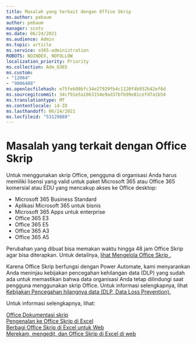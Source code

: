 ```yaml
---
title: Masalah yang terkait dengan Office Skrip
ms.author: pebaum
author: pebaum
manager: scotv
ms.date: 06/24/2021
ms.audience: Admin
ms.topic: article
ms.service: o365-administration
ROBOTS: NOINDEX, NOFOLLOW
localization_priority: Priority
ms.collection: Adm_O365
ms.custom:
- "12064"
- "9006408"
ms.openlocfilehash: e75feb99bfc34e27929fb4c1120f4b932b42ef8d
ms.sourcegitcommit: 34cf91e5a1063154e9ad37bfb99e81cefd7a1b54
ms.translationtype: MT
ms.contentlocale: id-ID
ms.lasthandoff: 06/24/2021
ms.locfileid: "53129888"
---
```

# <a name="issues-related-to-office-scripts"></a>Masalah yang terkait dengan Office Skrip

Untuk menggunakan skrip Office, pengguna di organisasi Anda harus memiliki lisensi yang valid untuk paket Microsoft 365 atau Office 365 komersial atau EDU yang mencakup akses ke Office desktop:

- Microsoft 365 Business Standard
- Aplikasi Microsoft 365 untuk bisnis
- Microsoft 365 Apps untuk enterprise
- Office 365 E3
- Office 365 E5
- Office 365 A3
- Office 365 A5

Perubahan yang dibuat bisa memakan waktu hingga 48 jam Office Skrip agar bisa diterapkan. Untuk detailnya, [lihat Mengelola Office Skrip .](/microsoft-365/admin/manage/manage-office-scripts-settings)

Karena Office Skrip berfungsi dengan Power Automate, kami menyarankan Anda meninjau kebijakan pencegahan kehilangan data (DLP) yang sudah ada untuk memastikan bahwa data organisasi Anda tetap dilindungi saat pengguna menggunakan skrip Office. Untuk informasi selengkapnya, lihat [Kebijakan Pencegahan hilangnya data (DLP, Data Loss Prevention).](/power-automate/prevent-data-loss)

Untuk informasi selengkapnya, lihat:

[Office Dokumentasi skrip](/office/dev/scripts/)<br/>
[Pengenalan ke Office Skrip di Excel](https://support.microsoft.com/office/introduction-to-office-scripts-in-excel-9fbe283d-adb8-4f13-a75b-a81c6baf163a)<br/>
[Berbagi Office Skrip di Excel untuk Web](https://support.microsoft.com/office/sharing-office-scripts-in-excel-for-the-web-226eddbc-3a44-4540-acfe-fccda3d1122b)<br/>
[Merekam, mengedit, dan Office Skrip di Excel di web](/office/dev/scripts/tutorials/excel-tutorial)